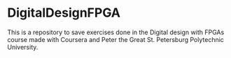 # DigitalDesignFPGA
This is a repository to save exercises done in the Digital design with FPGAs course made with Coursera and Peter the Great St. Petersburg Polytechnic University.
